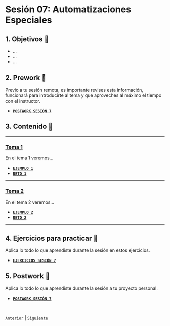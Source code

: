 # Sesión 07: Automatizaciones Especiales

<div>

## 1. Objetivos :dart:

- ...
- ...
- ...

## 2. Prework :notebook_with_decorative_cover:

Previo a tu sesión remota, es importante revises esta información, funcionará para introducirte al tema y que aproveches al máximo el tiempo con el instructor.

- [**`POSTWORK SESIÓN 7`**](Postwork/Readme.md)

## 3. Contenido :blue_book:

---

### <ins>Tema 1</ins>

En el tema 1 veremos...

- [**`EJEMPLO 1`**](Ejemplo-01/Readme.md)
- [**`RETO 1`**](Reto-01/Readme.md)

---

### <ins>Tema 2</ins>

En el tema 2 veremos...

- [**`EJEMPLO 2`**](Ejemplo-02/Readme.md)
- [**`RETO 2`**](Reto-02/Readme.md)

---

## 4. Ejercicios para practicar :hammer:

Aplica lo todo lo que aprendiste durante la sesión en estos ejercicios. 

- [**`EJERCICIOS SESIÓN 7`**](Ejercicios/Readme.md)

## 5. Postwork :memo:
Aplica lo todo lo que aprendiste durante la sesión a tu proyecto personal.

- [**`POSTWORK SESIÓN 7`**](Postwork/Readme.md)

<br>

[`Anterior`](../Session-06/README.md) | [`Siguiente`](../Session-08/README.md)

</div>